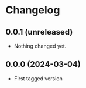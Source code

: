 # Changelog

## 0.0.1 (unreleased)


- Nothing changed yet.


## 0.0.0 (2024-03-04)

* First tagged version

